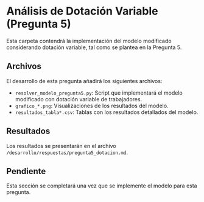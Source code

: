 # Análisis de Dotación Variable (Pregunta 5)

Esta carpeta contendrá la implementación del modelo modificado considerando dotación variable, tal como se plantea en la Pregunta 5.

## Archivos

El desarrollo de esta pregunta añadirá los siguientes archivos:

- `resolver_modelo_pregunta5.py`: Script que implementará el modelo modificado con dotación variable de trabajadores.
- `grafico_*.png`: Visualizaciones de los resultados del modelo.
- `resultados_tabla*.csv`: Tablas con los resultados detallados del modelo.

## Resultados

Los resultados se presentarán en el archivo `/desarrollo/respuestas/pregunta5_dotacion.md`.

## Pendiente

Esta sección se completará una vez que se implemente el modelo para esta pregunta.
